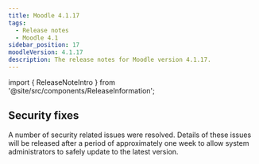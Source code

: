 ```yaml
---
title: Moodle 4.1.17
tags:
  - Release notes
  - Moodle 4.1
sidebar_position: 17
moodleVersion: 4.1.17
description: The release notes for Moodle version 4.1.17.
---
```


import { ReleaseNoteIntro } from '@site/src/components/ReleaseInformation';

<ReleaseNoteIntro releaseName={frontMatter.moodleVersion} />

## Security fixes

A number of security related issues were resolved. Details of these issues will be released after a period of approximately one week to allow system administrators to safely update to the latest version.
